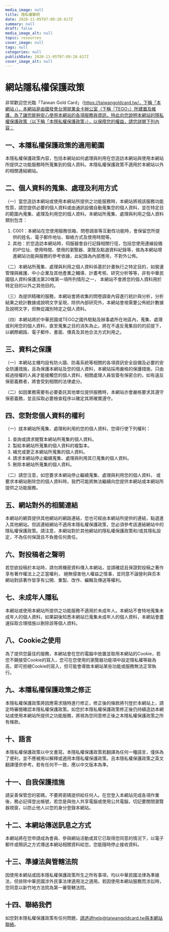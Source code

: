 ```yaml
---
media_image: null
title: 隱私權聲明
date: 2020-11-05T07:09:20.617Z
summary: null
draft: false
media_image_alt: null
topic: resources
cover_image: null
tags: null
categories: null
publishDate: 2020-11-05T07:09:20.617Z
cover_image_alt: null
---
```

# 網站隱私權保護政策

非常歡迎您光臨「Taiwan Gold Card」（https://taiwangoldcard.tw/，下稱「本網站」），本網站是由國發會台灣就業金卡辦公室（下稱「TEGO」）所建置及維護，為了讓您能夠安心使用本網站的各項服務與資訊，特此向您說明本網站的隱私權保護政策（以下稱「本隱私權保護政策」），以保障您的權益，請您詳閱下列內容：

## 一、本隱私權保護政策的適用範圍

本隱私權保護政策內容，包括本網站如何處理與利用在您造訪本網站與使用本網站所提供之功能服務時所蒐集到的個人資料。本隱私權保護政策不適用於本網站以外的相關連結網站。

## 二、個人資料的蒐集、處理及利用方式

（一）當您造訪本網站或使用本網站所提供之功能服務時，本網站將視該服務功能性質，請您提供必要的個人資料或由通訊設備自動蒐集您的個人資料，並在特定目的範圍內蒐集、處理及利用您的個人資料。本網站所蒐集、處理與利用之個人資料類別包含：

1. C001：本網站在您使用服務信箱、問卷調查等互動性功能時，會保留您所提供的姓名、電子郵件地址、聯絡方式及使用時間等。
2. 其他：於您造訪本網站時，伺服器會自行記錄相關行徑，包括您使用連線設備的IP位址、使用時間、使用的瀏覽器、瀏覽及點選資料紀錄等，做為本網站增進網站功能與服務的參考依據，此紀錄為內部應用，不對外公佈。

（二）本網站所蒐集、處理與利用之個人資料係基於計畫執行之特定目的，如營運管理與維護、中小企業及其他產業之輔導、計畫考核、研究分析等等，非有中華民國個人資料保護法第20條第一項所列情形之一，
本網站不會將您的個人資料用於特定目的以外之其他目的。

（三）為提供精確的服務，本網站會將收集的問卷調查內容進行統計與分析，分析結果之統計數據或說明文字呈現，除供內部研究外，本網站會視需要公佈統計數據及說明文字，但無從識別特定之個人資料。

（四）本網站將於中華民國或TEGO之國外駐點及辦事處所在地區內，蒐集、處理或利用您的個人資料，直至蒐集之目的消失為止。將在不違反蒐集目的的前提下，以網際網路、電子郵件、書面、傳真及其他合法方式利用之。

## 三、資料之保護

（一）本網站主機均設有防火牆、防毒系統等相關的各項資訊安全設備及必要的安全防護措施，且為保護本網站及您的個人資料，本網站採用嚴格的保護措施，只由經過授權的人員才能接觸您的個人資料，相關處理人員皆簽有保密合約，如有違反保密義務者，將會受到相關的法律處分。

（二）如因業務需要有必要委託其他單位提供服務時，本網站亦會嚴格要求其遵守保密義務，並且採取必要檢查程序以確定其將確實遵守。

## 四、您對您個人資料的權利

（一）就本網站所蒐集、處理和利用的您的個人資料，您得行使下列權利：

1. 查詢或請求閱覽本網站所蒐集的個人資料。
2. 製給本網站所蒐集的個人資料的複製本。
3. 補充或更正本網站所蒐集的個人資料。
4. 請求本網站停止繼續蒐集、處理與利用其已蒐集的個人資料。
5. 刪除本網站所蒐集的個人資料。

（二）請您注意，如您要求本網站停止繼續蒐集、處理與利用您的個人資料， 或要求本網站刪除您的個人資料時，我們可能將無法繼續向您提供本網站或本網站所提供之功能服務。

## 五、網站對外的相關連結

本網站的網頁提供其他網站的網路連結，您也可經由本網站所提供的連結，點選進入其他網站。但該連結網站不適用本隱私權保護政策，您必須參考該連結網站中的隱私權保護政策。請注意，本網站對於其他網站的隱私權保護政策和/或其隱私設定，不為任何保證且不負擔任何責任。

## 六、對投稿者之聲明

若您欲投稿於本站時，請勿將機密資料傳入本網站，並請確認且保證對投稿之著作享有著作權法上之正當權利，
絕無侵害他人權益之情事，並同意不論營利與否本網站對該著作皆享有公開、重製、改作、編輯及傳送等權利。

## 七、未成年人隱私

本網站或使用本網站所提供之功能服務不適用於未成年人。本網站不會特地蒐集未成年人的個人資料，如果嗣後知悉本網站已蒐集未成年人的個人資料，本網站會盡速採取合理措施以刪除該等個人資料。

## 八、Cookie之使用

為了提供您最佳的服務，本網站會在您的電腦中放置並取用本網站的Cookie，若您不願接受Cookie的寫入，您可在您使用的瀏覽器功能項中設定隱私權等級為高，即可拒絕Cookie的寫入，但可能會導致本網站某些功能或服務無法正常執行。

## 九、本隱私權保護政策之修正

本隱私權保護政策將因應需求隨時進行修正，修正後的條款將刊登於本網站上，請定時審閱確認本隱私權保護政策。如您於本隱私權保護政策修正後仍持續造訪本網站或使用本網站所提供之功能服務，將視為您同意修正後之本隱私權保護政策之所有條款。

## 十、語言

本隱私權保護政策以中文書寫。本隱私權保護政策若翻譯為任何一種語言，僅係為了便利，並不應被用以解釋或適用本隱私權保護政策。且本隱私權保護政策之英文翻譯僅供參考。若有任何不一致，應以中文版本為準。

## 十一、自我保護措施

請妥善保管您的密碼，不要將密碼提供給任何人。在您登入本網站完成各項作業後，務必記得登出帳號，若您是與他人共享電腦或使用公共電腦，切記要關閉瀏覽器視窗，以防止他人以您的身分登錄本網站。

## 十二、本網站傳送訊息之方式

本網站將在您申請成為會員、參與網站活動或其它已取得您同意的情況下，以電子郵件或簡訊之方式傳送本網站相關資料給您。您能隨時停止接收資料。

## 十三、準據法與管轄法院

因使用本網站或因本隱私權保護政策所生之所有事項，均以中華民國法律為準據法，但排除中華民國涉外民事法律適用法之適用。若因使用本網站服務而涉訟時，您同意以新竹地方法院為第一審管轄法院。

## 十四、聯絡我們

如您對本隱私權保護政策有任何問題，請透過help@taiwangoldcard.tw與本網站聯絡。